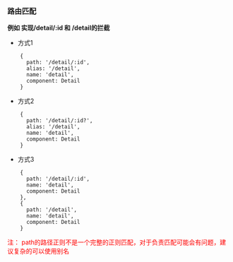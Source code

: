 ### 路由匹配

**例如 实现/detail/:id 和 /detail的拦截**

* 方式1
```
    {
      path: '/detail/:id',
      alias: '/detail',
      name: 'detail',
      component: Detail
    }
```

* 方式2
```
    {
      path: '/detail/:id?',
      alias: '/detail',
      name: 'detail',
      component: Detail
    }
```
* 方式3
```
    {
      path: '/detail/:id',
      name: 'detail',
      component: Detail
    },
    {
      path: '/detail',
      name: 'detail',
      component: Detail
    }
```  
<font color="#f00">注： path的路径正则不是一个完整的正则匹配，对于负责匹配可能会有问题，建议复杂的可以使用别名</font>